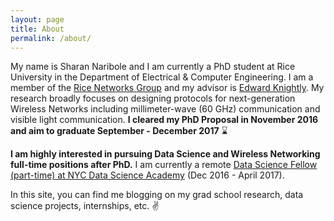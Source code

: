 ```yaml
---
layout: page
title: About
permalink: /about/
---
```


My name is Sharan Naribole and I am currently a PhD student at Rice University in the Department of Electrical & Computer Engineering. I am a member of the [Rice Networks Group][rng] and my advisor is [Edward Knightly][knightly]. My research broadly focuses on designing protocols for next-generation Wireless Networks including millimeter-wave (60 GHz) communication and visible light communication. **I cleared my PhD Proposal in November 2016 and aim to graduate September - December 2017** :hourglass:

**I am highly interested in pursuing Data Science and Wireless Networking full-time positions after PhD.** I am currently a remote [Data Science Fellow (part-time) at NYC Data Science Academy][nyc-dsa-profile] (Dec 2016 - April 2017).

In this site, you can find me blogging on my grad school research, data science projects, internships, etc. :v:

[rng]: http://networks.rice.edu/
[knightly]: http://knightly.rice.edu/
[nyc-dsa-profile]: https://blog.nycdatascience.com/author/sharan-naribole/
